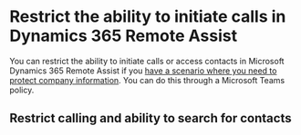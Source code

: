 
# Restrict the ability to initiate calls in Dynamics 365 Remote Assist

You can restrict the ability to initiate calls or access contacts in Microsoft Dynamics 365 Remote Assist if you [have a scenario where you need to protect company information](restricted-mode-overview.md). You can do this through a Microsoft Teams policy.

## Restrict calling and ability to search for contacts


